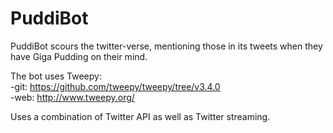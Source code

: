 # PuddiBot

PuddiBot scours the twitter-verse, mentioning those in its tweets when they have Giga Pudding on their mind.  
  
The bot uses Tweepy:  
-git: https://github.com/tweepy/tweepy/tree/v3.4.0  
-web: http://www.tweepy.org/  
  
Uses a combination of Twitter API as well as Twitter streaming.
